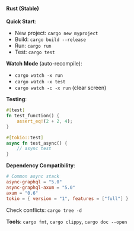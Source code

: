 #### Rust (Stable)

**Quick Start**:
- New project: `cargo new myproject`
- Build: `cargo build --release`
- Run: `cargo run`
- Test: `cargo test`

**Watch Mode** (auto-recompile):
- `cargo watch -x run`
- `cargo watch -x test`
- `cargo watch -c -x run` (clear screen)

**Testing**:
```rust
#[test]
fn test_function() {
    assert_eq!(2 + 2, 4);
}

#[tokio::test]
async fn test_async() {
    // async test
}
```

**Dependency Compatibility**:
```toml
# Common async stack
async-graphql = "5.0"
async-graphql-axum = "5.0"
axum = "0.6"
tokio = { version = "1", features = ["full"] }
```

Check conflicts: `cargo tree -d`

**Tools**: `cargo fmt`, `cargo clippy`, `cargo doc --open`
